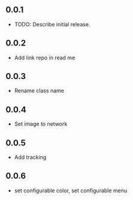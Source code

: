 ## 0.0.1

* TODO: Describe initial release.

## 0.0.2

* Add link repo in read me

## 0.0.3

* Rename class name

## 0.0.4

* Set image to network

## 0.0.5

* Add tracking

## 0.0.6

* set configurable color, set configurable menu
